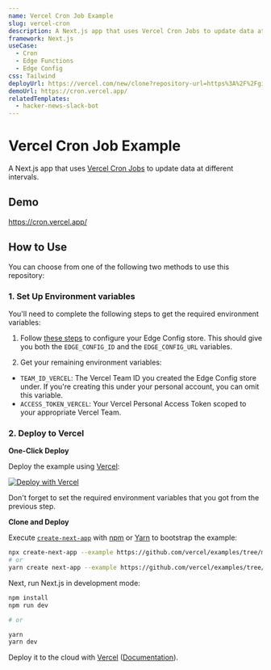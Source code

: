 ```yaml
---
name: Vercel Cron Job Example
slug: vercel-cron
description: A Next.js app that uses Vercel Cron Jobs to update data at different intervals.
framework: Next.js
useCase:
  - Cron
  - Edge Functions
  - Edge Config
css: Tailwind
deployUrl: https://vercel.com/new/clone?repository-url=https%3A%2F%2Fgithub.com%2Fvercel%2Fexamples%2Ftree%2Fmain%2Fsolutions%2Fcron&env=EDGE_CONFIG_ID,EDGE_CONFIG,TEAM_ID_VERCEL,ACCESS_TOKEN_VERCEL&envDescription=Instructions%20on%20how%20to%20get%20these%20env%20vars&envLink=https%3A%2F%2Fgithub.com%2Fvercel%2Fexamples%2Ftree%2Fmain%2Fsolutions%2Fcron%231-set-up-environment-variables&project-name=cron&repository-name=cron&demo-title=Vercel%20Cron%20Job%20Example&demo-description=A%20Next.js%20app%20that%20uses%20Vercel%20Cron%20Jobs%20to%20update%20data%20at%20different%20intervals.&demo-url=https%3A%2F%2Fcron-template.vercel.app%2F&demo-image=https%3A%2F%2Fcron-template.vercel.app%2Fthumbnail.png
demoUrl: https://cron.vercel.app/
relatedTemplates:
  - hacker-news-slack-bot
---
```


# Vercel Cron Job Example

A Next.js app that uses [Vercel Cron Jobs](https://vercel.com/docs/cron-jobs) to update data at different intervals.

## Demo

https://cron.vercel.app/

## How to Use

You can choose from one of the following two methods to use this repository:

### 1. Set Up Environment variables

You'll need to complete the following steps to get the required environment variables:

1. Follow [these steps](https://vercel.com/docs/concepts/edge-network/edge-config/get-started#create-an-edge-config-in-your-account) to configure your Edge Config store. This should give you both the `EDGE_CONFIG_ID` and the `EDGE_CONFIG_URL` variables.

2. Get your remaining environment variables:

- `TEAM_ID_VERCEL`: The Vercel Team ID you created the Edge Config store under. If you're creating this under your personal account, you can omit this variable.
- `ACCESS_TOKEN_VERCEL`: Your Vercel Personal Access Token scoped to your appropriate Vercel Team.

### 2. Deploy to Vercel

**One-Click Deploy**

Deploy the example using [Vercel](https://vercel.com?utm_source=github&utm_medium=readme&utm_campaign=examples-repo):

[![Deploy with Vercel](https://vercel.com/button)](https://vercel.com/new/clone?repository-url=https%3A%2F%2Fgithub.com%2Fvercel%2Fexamples%2Ftree%2Fmain%2Fsolutions%2Fcron&env=EDGE_CONFIG_ID,EDGE_CONFIG,TEAM_ID_VERCEL,ACCESS_TOKEN_VERCEL&envDescription=Instructions%20on%20how%20to%20get%20these%20env%20vars&envLink=https%3A%2F%2Fgithub.com%2Fvercel%2Fexamples%2Ftree%2Fmain%2Fsolutions%2Fcron%231-set-up-environment-variables&project-name=cron&repository-name=cron&demo-title=Vercel%20Cron%20Job%20Example&demo-description=A%20Next.js%20app%20that%20uses%20Vercel%20Cron%20Jobs%20to%20update%20data%20at%20different%20intervals.&demo-url=https%3A%2F%2Fcron-template.vercel.app%2F&demo-image=https%3A%2F%2Fcron-template.vercel.app%2Fthumbnail.png)

Don't forget to set the required environment variables that you got from the previous step.

**Clone and Deploy**

Execute [`create-next-app`](https://github.com/vercel/next.js/tree/canary/packages/create-next-app) with [npm](https://docs.npmjs.com/cli/init) or [Yarn](https://yarnpkg.com/lang/en/docs/cli/create/) to bootstrap the example:

```bash
npx create-next-app --example https://github.com/vercel/examples/tree/main/solutions/cron cron
# or
yarn create next-app --example https://github.com/vercel/examples/tree/main/solutions/cron cron
```

Next, run Next.js in development mode:

```bash
npm install
npm run dev

# or

yarn
yarn dev
```

Deploy it to the cloud with [Vercel](https://vercel.com/new?utm_source=github&utm_medium=readme&utm_campaign=examples-repo) ([Documentation](https://nextjs.org/docs/deployment)).

